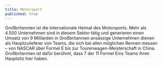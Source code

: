 ```yaml
---
title: Motorsport
published: true
---
```

Großbritannien ist die internationale Heimat des Motorsports. Mehr als 4.500 Unternehmen sind in diesem Sektor tätig und generieren einen Umsatz von 9 Milliarden in Großbritannien ansässige Unternehmen dienen als Hauptzulieferer von Teams, die sich bei allen möglichen Rennen messen – von NASCAR über Formel E bis zur Tourenwagen-Meisterschaft in China. Großbritannien ist dafür berühmt, dass 7 der 11 Formel Eins Teams ihren Hauptsitz hier haben.
